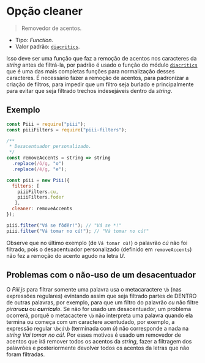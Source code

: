 # Opção cleaner

> Removedor de acentos.

- Tipo: *Function*.
- Valor padrão: [`diacritics`](https://npm.im/diacritics).

Isso deve ser uma função que faz a remoção de acentos nos caracteres da *string* antes de filtrá-la, por padrão é usado o função do módulo [`diacritics`](https://npm.im/diacritics) que é uma das mais completas funções para normalização desses caracteres. É necessário fazer a remoção de acentos, para padronizar a criação de filtros, para impedir que um filtro seja burlado e principalmente para evitar que seja filtrado trechos indesejáveis dentro da *string*.

## Exemplo

```js
const Piii = require("piii");
const piiiFilters = require("piii-filters");

/**
 * Desacentuador personalizado.
 */
const removeAccents = string => string
  .replace(/ô/g, "o")
  .replace(/ê/g, "e");

const piii = new Piii({
  filters: [
    piiiFilters.cu,
    piiiFilters.foder
   ],
  cleaner: removeAccents
});

piii.filter("Vá se fôdêr!"); // "Vá se *!"
piii.filter("Vá tomar no cú!"); // "Vá tomar no cú!"
```

Observe que no último exemplo (de `Vá tomar cú!`) o palavrão *cú* não foi filtrado, pois o desacentuador personalizado (definido em `removeAccents`) não fez a remoção do acento agudo na letra *U*.

## Problemas com o não-uso de um desacentuador

O *Piii.js* para filtrar somente uma palavra usa o metacaractere `\b` (nas expressões regulares) evintando assim que seja filtrado partes de DENTRO de outras palavras, por exemplo, para que um filtro do palavrão *cu* não filtre _piraru**cu**_ ou _**cu**rrí**cu**lo_. Se não for usado um desacentuador, um problema ocorrerá, porquê o metacactere `\b` não interpreta uma palavra quando ela termina ou começa com um caractere acentudado, por exemplo, a expressão regular `\bcú\b` (terminada com *ú*) não corresponde a nada na *string* *Vai tomar no cú!*. Por esses motivos é usado um removedor de acentos que irá remover todos os acentos da *string*, fazer a filtragem dos palavrões e posteriormente devolver todos os acentos da letras que não foram filtradas.
